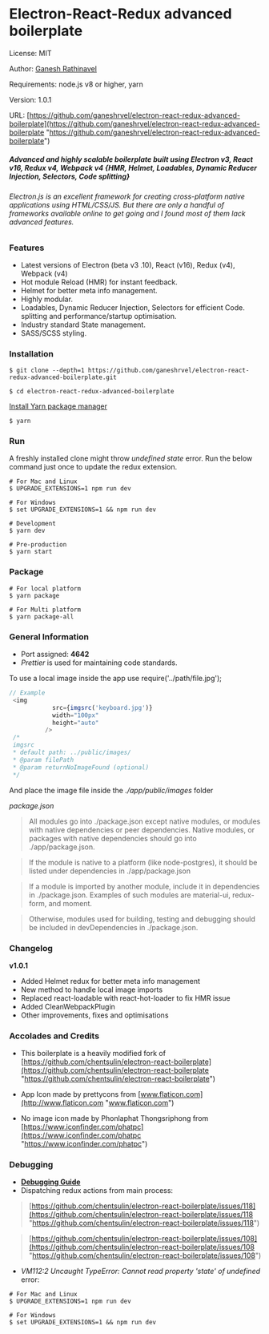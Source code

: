 # Electron-React-Redux advanced boilerplate

License: MIT

Author: [Ganesh Rathinavel](https://www.linkedin.com/in/ganeshrvel "Ganesh Rathinavel")

Requirements: node.js v8 or higher, yarn

Version: 1.0.1

URL: [https://github.com/ganeshrvel/electron-react-redux-advanced-boilerplate](https://github.com/ganeshrvel/electron-react-redux-advanced-boilerplate "https://github.com/ganeshrvel/electron-react-redux-advanced-boilerplate")

##### Advanced and highly scalable boilerplate built using Electron v3, React v16, Redux v4, Webpack v4 {HMR, Helmet, Loadables, Dynamic Reducer Injection, Selectors, Code splitting}

###### Electron.js is an excellent framework for creating cross-platform native applications using HTML/CSS/JS. But there are only a handful of frameworks available online to get going and I found most of them lack advanced features.

### Features
- Latest versions of Electron (beta v3 .10), React (v16), Redux (v4), Webpack (v4)
- Hot module Reload (HMR) for instant feedback.
- Helmet for better meta info management.
- Highly modular.
- Loadables, Dynamic Reducer Injection, Selectors for efficient Code. splitting and performance/startup optimisation.
- Industry standard State management.
- SASS/SCSS styling.

### Installation
```shell
$ git clone --depth=1 https://github.com/ganeshrvel/electron-react-redux-advanced-boilerplate.git

$ cd electron-react-redux-advanced-boilerplate
```

[Install Yarn package manager](https://yarnpkg.com/lang/en/docs/install/ "Install Yarn package manager")

```shell
$ yarn
```

### Run
A freshly installed clone might throw *undefined state* error. Run the below command just once to update the redux extension.
```shell
# For Mac and Linux
$ UPGRADE_EXTENSIONS=1 npm run dev

# For Windows
$ set UPGRADE_EXTENSIONS=1 && npm run dev
```

```shell
# Development
$ yarn dev

# Pre-production
$ yarn start

```

### Package
```shell
# For local platform
$ yarn package

# For Multi platform
$ yarn package-all
```

### General Information
- Port assigned: **4642**
- *Prettier* is used for maintaining code standards.

To use a local image inside the app use require('../path/file.jpg');
```javascript
// Example
 <img
            src={imgsrc('keyboard.jpg')}
            width="100px"
            height="auto"
          />
 /*
 imgsrc
 * default path: ../public/images/
 * @param filePath
 * @param returnNoImageFound (optional)
 */
```
And place the image file inside the *./app/public/images* folder

*package.json*

> All modules go into ./package.json except native modules, or modules with native dependencies or peer dependencies. Native modules, or packages with native dependencies should go into ./app/package.json.

> If the module is native to a platform (like node-postgres), it should be listed under dependencies in ./app/package.json

> If a module is imported by another module, include it in dependencies in ./package.json. Examples of such modules are material-ui, redux-form, and moment.

> Otherwise, modules used for building, testing and debugging should be included in devDependencies in ./package.json.

### Changelog
**v1.0.1**
- Added Helmet redux for better meta info management
- New method to handle local image imports
- Replaced react-loadable with react-hot-loader to fix HMR issue
- Added CleanWebpackPlugin
- Other improvements, fixes and optimisations

### Accolades and Credits
- This boilerplate is a heavily modified fork of [https://github.com/chentsulin/electron-react-boilerplate](https://github.com/chentsulin/electron-react-boilerplate "https://github.com/chentsulin/electron-react-boilerplate")


 - App Icon made by prettycons from [www.flaticon.com](http://www.flaticon.com "www.flaticon.com")
 
- No image icon made by Phonlaphat Thongsriphong from [https://www.iconfinder.com/phatpc](https://www.iconfinder.com/phatpc "https://www.iconfinder.com/phatpc")
 
 ### Debugging
 
- **[Debugging Guide](https://github.com/chentsulin/electron-react-boilerplate/issues/400 "Debugging Guide")**
-  Dispatching redux actions from main process:

>  [https://github.com/chentsulin/electron-react-boilerplate/issues/118](https://github.com/chentsulin/electron-react-boilerplate/issues/118 "https://github.com/chentsulin/electron-react-boilerplate/issues/118")
 
>  [https://github.com/chentsulin/electron-react-boilerplate/issues/108](https://github.com/chentsulin/electron-react-boilerplate/issues/108 "https://github.com/chentsulin/electron-react-boilerplate/issues/108")

- *VM112:2 Uncaught TypeError: Cannot read property 'state' of undefined* error:

```shell
# For Mac and Linux
$ UPGRADE_EXTENSIONS=1 npm run dev

# For Windows
$ set UPGRADE_EXTENSIONS=1 && npm run dev
```
